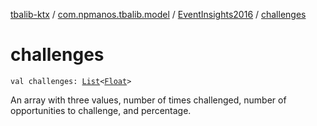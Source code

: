 [tbalib-ktx](../../index.md) / [com.npmanos.tbalib.model](../index.md) / [EventInsights2016](index.md) / [challenges](./challenges.md)

# challenges

`val challenges: `[`List`](https://kotlinlang.org/api/latest/jvm/stdlib/kotlin.collections/-list/index.html)`<`[`Float`](https://kotlinlang.org/api/latest/jvm/stdlib/kotlin/-float/index.html)`>`

An array with three values, number of times challenged, number of opportunities to challenge, and percentage.

